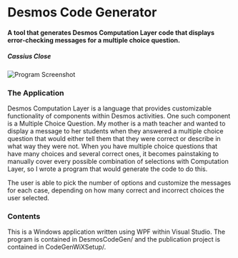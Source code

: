 <h1>Desmos Code Generator</h1>

<h4>A tool that generates Desmos Computation Layer code that displays error-checking messages for a multiple choice question.</h4>
<h5>Cassius Close</h5>

![Program Screenshot](../examples/ProgramScreenshot.png)

<h3>The Application</h3>
Desmos Computation Layer is a language that provides customizable functionality of components within Desmos activities.
One such component is a Multiple Choice Question. My mother is a math teacher and wanted to display a message to her students when they answered a multiple choice question that would either tell them
that they were correct or describe in what way they were not.
When you have multiple choice questions that have many choices and several correct ones, it becomes painstaking to manually cover every possible combination of selections with Computation Layer, so
I wrote a program that would generate the code to do this.


The user is able to pick the number of options and customize the messages for each case, depending on how many correct and incorrect choices the user selected.

<h3>Contents</h3>
This is a Windows application written using WPF within Visual Studio. The program is contained in DesmosCodeGen/ and the publication project is contained in CodeGenWiXSetup/.
 
